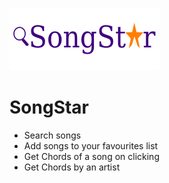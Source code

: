 ![logo](src/logo.png)

# SongStar

- Search songs
- Add songs to your favourites list
- Get Chords of a song on clicking
- Get Chords by an artist
